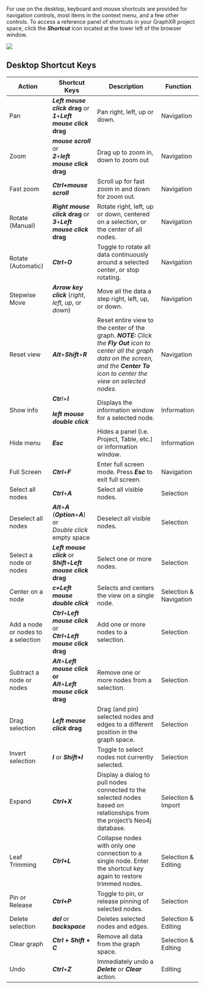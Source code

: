 For use on the desktop, keyboard and mouse shortcuts are provided for navigation controls, most items in the context menu, and a few other controls. To access a reference panel of shortcuts in your GraphXR project space, click the _**Shortcut**_ icon located at the lower left of the browser window.

![](https://kineviz.atlassian.net/wiki/download/attachments/1719537075/04_08_01_ShortcutKey.png?api=v2)

## Desktop Shortcut Keys

| **Action** | **Shortcut Keys** | **Description** | **Function** |
| --- | --- | --- | --- |
| Pan | _**Left mouse click**_ **drag** or  <br>_**1**_+_**Left mouse click**_ **drag** | Pan right, left, up or down. | Navigation |
| Zoom | _**mouse scroll**_ or  <br>_**2**_+_**left mouse click**_ **drag** | Drag up to zoom in, down to zoom out | Navigation |
| Fast zoom | _**Ctrl+mouse scroll**_ | Scroll up for fast zoom in and down for zoom out. | Navigation |
| Rotate (Manual) | _**Right mouse click**_ **drag** or  <br>_**3**_+_**Left mouse click**_ **drag** | Rotate right, left, up or down, centered on a selection, or the center of all nodes. | Navigation |
| Rotate (Automatic) | _**Ctrl**_+_**O**_ | Toggle to rotate all data continuously around a selected center, or stop rotating. | Navigation |
| Stepwise Move | _**Arrow key click**_ (_right_, _left, up_, or _down_) | Move all the data a step right, left, up, or down. | Navigation |
| Reset view | _**Alt**_+_**Shift**_+_**R**_ | Reset entire view to the center of the graph. _**NOTE:** Click the **Fly Out** icon to center all the graph data on the screen, and the **Center To** icon to center the view on selected nodes._ | Navigation |
| Show info | _**Ctr**l_+_**I**_<br><br>_**left mouse double click**_ | Displays the information window for a selected node. | Information |
| Hide menu | _**Esc**_ | Hides a panel (i.e. Project, Table, etc.) or information window. | Information |
| Full Screen | _**Ctrl**_+_**F**_ | Enter full screen mode. Press _**Esc**_ to exit full screen. | Navigation |
| Select all nodes | _**Ctrl**_+_**A**_ | Select all visible nodes. | Selection |
| Deselect all nodes | _**Alt**_+_**A**_ (_**Option**_+_**A**_) or  <br>_Double click_ empty space | Deselect all visible nodes. | Selection |
| Select a node or nodes | _**Left mouse click**_ or  <br>_**Shift**_+_**Left mouse click**_ **drag** | Select one or more nodes. | Selection |
| Center on a node | _**c+Left mouse double click**_ | Selects and centers the view on a single node. | Selection & Navigation |
| Add a node or nodes to a selection | _**Ctrl**_+_**Left mouse click**_ or  <br>_**Ctrl**_+_**Left mouse click**_ **drag** | Add one or more nodes to a selection. | Selection |
| Subtract a node or nodes | _**Alt**_+_**Left mouse click**_ **or**  <br>_**Alt**_+_**Left mouse click**_ **drag** | Remove one or more nodes from a selection. | Selection |
| Drag selection | _**Left mouse click**_ **drag** | Drag (and pin) selected nodes and edges to a different position in the graph space. | Selection |
| Invert selection | _**I**_ or _**Shift**_**+**_**I**_ | Toggle to select nodes not currently selected. | Selection |
| Expand | _**Ctrl**_**+**_**X**_ | Display a dialog to pull nodes connected to the selected nodes based on relationships from the project’s Neo4j database. | Selection & Import |
| Leaf Trimming | _**Ctrl**_**+**_**L**_ | Collapse nodes with only one connection to a single node. Enter the shortcut key again to restore trimmed nodes. | Selection & Editing |
| Pin or Release | _**Ctrl**_**+**_**P**_ | Toggle to pin, or release pinning of selected nodes. | Selection |
| Delete selection | _**del**_ or _**backspace**_ | Deletes selected nodes and edges. | Selection & Editing |
| Clear graph | _**Ctrl**_ **+** _**Shift**_ **+** _**C**_ | Remove all data from the graph space. | Selection & Editing |
| Undo | _**Ctrl**_+_**Z**_ | Immediately undo a _**Delete**_ or _**Clear**_ action. | Editing |